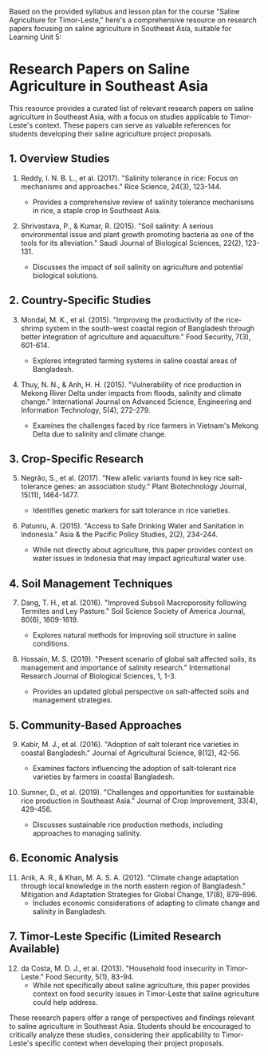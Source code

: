 Based on the provided syllabus and lesson plan for the course "Saline Agriculture for Timor-Leste," here's a comprehensive resource on research papers focusing on saline agriculture in Southeast Asia, suitable for Learning Unit 5:

# Research Papers on Saline Agriculture in Southeast Asia

This resource provides a curated list of relevant research papers on saline agriculture in Southeast Asia, with a focus on studies applicable to Timor-Leste's context. These papers can serve as valuable references for students developing their saline agriculture project proposals.

## 1. Overview Studies

1. Reddy, I. N. B. L., et al. (2017). "Salinity tolerance in rice: Focus on mechanisms and approaches." Rice Science, 24(3), 123-144.
   - Provides a comprehensive review of salinity tolerance mechanisms in rice, a staple crop in Southeast Asia.

2. Shrivastava, P., & Kumar, R. (2015). "Soil salinity: A serious environmental issue and plant growth promoting bacteria as one of the tools for its alleviation." Saudi Journal of Biological Sciences, 22(2), 123-131.
   - Discusses the impact of soil salinity on agriculture and potential biological solutions.

## 2. Country-Specific Studies

3. Mondal, M. K., et al. (2015). "Improving the productivity of the rice-shrimp system in the south-west coastal region of Bangladesh through better integration of agriculture and aquaculture." Food Security, 7(3), 601-614.
   - Explores integrated farming systems in saline coastal areas of Bangladesh.

4. Thuy, N. N., & Anh, H. H. (2015). "Vulnerability of rice production in Mekong River Delta under impacts from floods, salinity and climate change." International Journal on Advanced Science, Engineering and Information Technology, 5(4), 272-279.
   - Examines the challenges faced by rice farmers in Vietnam's Mekong Delta due to salinity and climate change.

## 3. Crop-Specific Research

5. Negrão, S., et al. (2017). "New allelic variants found in key rice salt-tolerance genes: an association study." Plant Biotechnology Journal, 15(11), 1464-1477.
   - Identifies genetic markers for salt tolerance in rice varieties.

6. Patunru, A. (2015). "Access to Safe Drinking Water and Sanitation in Indonesia." Asia & the Pacific Policy Studies, 2(2), 234-244.
   - While not directly about agriculture, this paper provides context on water issues in Indonesia that may impact agricultural water use.

## 4. Soil Management Techniques

7. Dang, T. H., et al. (2016). "Improved Subsoil Macroporosity following Termites and Ley Pasture." Soil Science Society of America Journal, 80(6), 1609-1619.
   - Explores natural methods for improving soil structure in saline conditions.

8. Hossain, M. S. (2019). "Present scenario of global salt affected soils, its management and importance of salinity research." International Research Journal of Biological Sciences, 1, 1-3.
   - Provides an updated global perspective on salt-affected soils and management strategies.

## 5. Community-Based Approaches

9. Kabir, M. J., et al. (2016). "Adoption of salt tolerant rice varieties in coastal Bangladesh." Journal of Agricultural Science, 8(12), 42-56.
   - Examines factors influencing the adoption of salt-tolerant rice varieties by farmers in coastal Bangladesh.

10. Sumner, D., et al. (2019). "Challenges and opportunities for sustainable rice production in Southeast Asia." Journal of Crop Improvement, 33(4), 429-456.
    - Discusses sustainable rice production methods, including approaches to managing salinity.

## 6. Economic Analysis

11. Anik, A. R., & Khan, M. A. S. A. (2012). "Climate change adaptation through local knowledge in the north eastern region of Bangladesh." Mitigation and Adaptation Strategies for Global Change, 17(8), 879-896.
    - Includes economic considerations of adapting to climate change and salinity in Bangladesh.

## 7. Timor-Leste Specific (Limited Research Available)

12. da Costa, M. D. J., et al. (2013). "Household food insecurity in Timor-Leste." Food Security, 5(1), 83-94.
    - While not specifically about saline agriculture, this paper provides context on food security issues in Timor-Leste that saline agriculture could help address.

These research papers offer a range of perspectives and findings relevant to saline agriculture in Southeast Asia. Students should be encouraged to critically analyze these studies, considering their applicability to Timor-Leste's specific context when developing their project proposals.